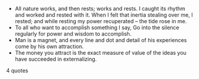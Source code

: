  - All nature works, and then rests; works and rests. I caught its rhythm and worked and rested with it. When I felt that inertia stealing over me, I rested; and while resting my power recuperated – the tide rose in me.
 - To all who want to accomplish something I say, Go into the silence regularly for power and wisdom to accomplish.
 - Man is a magnet, and every line and dot and detail of his experiences come by his own attraction.
 - The money you attract is the exact measure of value of the ideas you have succeeded in externalizing.

4 quotes